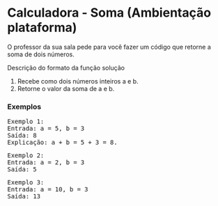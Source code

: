 # Calculadora - Soma (Ambientação plataforma)
O professor da sua sala pede para você fazer um código que retorne a soma de dois números.

Descrição do formato da função solução
1) Recebe como dois números inteiros a e b.
2) Retorne o valor da soma de a e b.

### Exemplos




<pre>
Exemplo 1:
Entrada: a = 5, b = 3
Saída: 8
Explicação: a + b = 5 + 3 = 8.
</pre>

<pre>
Exemplo 2:
Entrada: a = 2, b = 3
Saída: 5
</pre>

<pre>
Exemplo 3:
Entrada: a = 10, b = 3
Saída: 13
</pre>